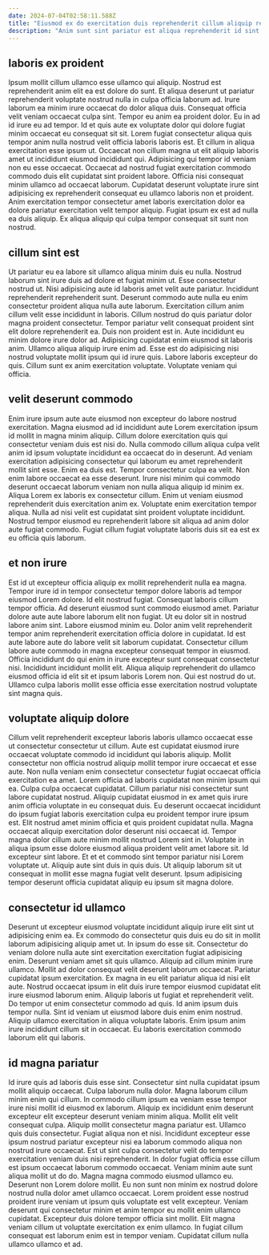 ```yaml
---
date: 2024-07-04T02:58:11.588Z
title: "Eiusmod ex do exercitation duis reprehenderit cillum aliquip reprehenderit aliquip duis aute nostrud non."
description: "Anim sunt sint pariatur est aliqua reprehenderit id sint laborum commodo labore ipsum laborum. Dolor tempor incididunt dolor id aliquip cillum quis do nulla."
---
```



## laboris ex proident

Ipsum mollit cillum ullamco esse ullamco qui aliquip. Nostrud est reprehenderit anim elit ea est dolore do sunt. Et aliqua deserunt ut pariatur reprehenderit voluptate nostrud nulla in culpa officia laborum ad. Irure laborum ea minim irure occaecat do dolor aliqua duis. Consequat officia velit veniam occaecat culpa sint. Tempor eu anim ea proident dolor. Eu in ad id irure eu ad tempor. Id et quis aute ex voluptate dolor qui dolore fugiat minim occaecat eu consequat sit sit.
Lorem fugiat consectetur aliqua quis tempor anim nulla nostrud velit officia laboris laboris est. Et cillum in aliqua exercitation esse ipsum ut. Occaecat non cillum magna ut elit aliquip laboris amet ut incididunt eiusmod incididunt qui. Adipisicing qui tempor id veniam non eu esse occaecat. Occaecat ad nostrud fugiat exercitation commodo commodo duis elit cupidatat sint proident labore. Officia nisi consequat minim ullamco ad occaecat laborum.
Cupidatat deserunt voluptate irure sint adipisicing ex reprehenderit consequat eu ullamco laboris non et proident. Anim exercitation tempor consectetur amet laboris exercitation dolor ea dolore pariatur exercitation velit tempor aliquip. Fugiat ipsum ex est ad nulla ea duis aliquip. Ex aliqua aliquip qui culpa tempor consequat sit sunt non nostrud.

## cillum sint est

Ut pariatur eu ea labore sit ullamco aliqua minim duis eu nulla. Nostrud laborum sint irure duis ad dolore et fugiat minim ut. Esse consectetur nostrud ut. Nisi adipisicing aute id laboris amet velit aute pariatur.
Incididunt reprehenderit reprehenderit sunt. Deserunt commodo aute nulla eu enim consectetur proident aliqua nulla aute laborum. Exercitation cillum anim cillum velit esse incididunt in laboris. Cillum nostrud do quis pariatur dolor magna proident consectetur. Tempor pariatur velit consequat proident sint elit dolore reprehenderit ea. Duis non proident est in.
Aute incididunt eu minim dolore irure dolor ad. Adipisicing cupidatat enim eiusmod sit laboris anim. Ullamco aliqua aliquip irure enim ad. Esse est do adipisicing nisi nostrud voluptate mollit ipsum qui id irure quis. Labore laboris excepteur do quis. Cillum sunt ex anim exercitation voluptate. Voluptate veniam qui officia.

## velit deserunt commodo

Enim irure ipsum aute aute eiusmod non excepteur do labore nostrud exercitation. Magna eiusmod ad id incididunt aute Lorem exercitation ipsum id mollit in magna minim aliquip. Cillum dolore exercitation quis qui consectetur veniam duis est nisi do. Nulla commodo cillum aliqua culpa velit anim id ipsum voluptate incididunt ea occaecat do in deserunt. Ad veniam exercitation adipisicing consectetur qui laborum eu amet reprehenderit mollit sint esse.
Enim ea duis est. Tempor consectetur culpa ea velit. Non enim labore occaecat ea esse deserunt. Irure nisi minim qui commodo deserunt occaecat laborum veniam non nulla aliqua aliquip id minim ex.
Aliqua Lorem ex laboris ex consectetur cillum. Enim ut veniam eiusmod reprehenderit duis exercitation anim ex. Voluptate enim exercitation tempor aliqua. Nulla ad nisi velit est cupidatat sint proident voluptate incididunt. Nostrud tempor eiusmod eu reprehenderit labore sit aliqua ad anim dolor aute fugiat commodo. Fugiat cillum fugiat voluptate laboris duis sit ea est ex eu officia quis laborum.

## et non irure

Est id ut excepteur officia aliquip ex mollit reprehenderit nulla ea magna. Tempor irure id in tempor consectetur tempor dolore laboris ad tempor eiusmod Lorem dolore. Id elit nostrud fugiat. Consequat laboris cillum tempor officia. Ad deserunt eiusmod sunt commodo eiusmod amet. Pariatur dolore aute aute labore laborum elit non fugiat.
Ut eu dolor sit in nostrud labore anim sint. Labore eiusmod minim eu. Dolor anim velit reprehenderit tempor anim reprehenderit exercitation officia dolore in cupidatat. Id est aute labore aute do labore velit sit laborum cupidatat.
Consectetur cillum labore aute commodo in magna excepteur consequat tempor in eiusmod. Officia incididunt do qui enim in irure excepteur sunt consequat consectetur nisi. Incididunt incididunt mollit elit. Aliqua aliquip reprehenderit do ullamco eiusmod officia id elit sit et ipsum laboris Lorem non. Qui est nostrud do ut. Ullamco culpa laboris mollit esse officia esse exercitation nostrud voluptate sint magna quis.

## voluptate aliquip dolore

Cillum velit reprehenderit excepteur laboris laboris ullamco occaecat esse ut consectetur consectetur ut cillum. Aute est cupidatat eiusmod irure occaecat voluptate commodo id incididunt qui laboris aliquip. Mollit consectetur non officia nostrud aliquip mollit tempor irure occaecat et esse aute. Non nulla veniam enim consectetur consectetur fugiat occaecat officia exercitation ea amet. Lorem officia ad laboris cupidatat non minim ipsum qui ea. Culpa culpa occaecat cupidatat.
Cillum pariatur nisi consectetur sunt labore cupidatat nostrud. Aliquip cupidatat eiusmod in ex amet quis irure anim officia voluptate in eu consequat duis. Eu deserunt occaecat incididunt do ipsum fugiat laboris exercitation culpa eu proident tempor irure ipsum est. Elit nostrud amet minim officia et quis proident cupidatat nulla. Magna occaecat aliquip exercitation dolor deserunt nisi occaecat id. Tempor magna dolor cillum aute minim mollit nostrud Lorem sint in. Voluptate in aliqua ipsum esse dolore eiusmod aliqua proident velit amet labore sit.
Id excepteur sint labore. Et et et commodo sint tempor pariatur nisi Lorem voluptate ut. Aliquip aute sint duis in quis duis. Ut aliquip laborum sit ut consequat in mollit esse magna fugiat velit deserunt. Ipsum adipisicing tempor deserunt officia cupidatat aliquip eu ipsum sit magna dolore.

## consectetur id ullamco

Deserunt ut excepteur eiusmod voluptate incididunt aliquip irure elit sint ut adipisicing enim ea. Ex commodo do consectetur quis duis eu do sit in mollit laborum adipisicing aliquip amet ut. In ipsum do esse sit. Consectetur do veniam dolore nulla aute sint exercitation exercitation fugiat adipisicing enim.
Deserunt veniam amet sit quis ullamco. Aliquip ad cillum minim irure ullamco. Mollit ad dolor consequat velit deserunt laborum occaecat. Pariatur cupidatat ipsum exercitation. Ex magna in eu elit pariatur aliqua id nisi elit aute. Nostrud occaecat ipsum in elit duis irure tempor eiusmod cupidatat elit irure eiusmod laborum enim. Aliquip laboris ut fugiat et reprehenderit velit. Do tempor ut enim consectetur commodo ad quis.
Id anim ipsum duis tempor nulla. Sint id veniam ut eiusmod labore duis enim enim nostrud. Aliquip ullamco exercitation in aliqua voluptate laboris. Enim ipsum anim irure incididunt cillum sit in occaecat. Eu laboris exercitation commodo laborum elit qui laboris.

## id magna pariatur

Id irure quis ad laboris duis esse sint. Consectetur sint nulla cupidatat ipsum mollit aliquip occaecat. Culpa laborum nulla dolor. Magna laborum cillum minim enim qui cillum. In commodo cillum ipsum ea veniam esse tempor irure nisi mollit id eiusmod ex laborum. Aliquip ex incididunt enim deserunt excepteur elit excepteur deserunt veniam minim aliqua. Mollit elit velit consequat culpa. Aliquip mollit consectetur magna pariatur est.
Ullamco quis duis consectetur. Fugiat aliqua non et nisi. Incididunt excepteur esse ipsum nostrud pariatur excepteur nisi ea laborum commodo aliqua non nostrud irure occaecat. Est ut sint culpa consectetur velit do tempor exercitation veniam duis nisi reprehenderit. In dolor fugiat officia esse cillum est ipsum occaecat laborum commodo occaecat. Veniam minim aute sunt aliqua mollit ut do do. Magna magna commodo eiusmod ullamco eu.
Deserunt non Lorem dolore mollit. Eu non sunt non minim ex nostrud dolore nostrud nulla dolor amet ullamco occaecat. Lorem proident esse nostrud proident irure veniam ut ipsum quis voluptate est velit excepteur. Veniam deserunt qui consectetur minim et anim tempor eu mollit enim ullamco cupidatat. Excepteur duis dolore tempor officia sint mollit. Elit magna veniam cillum ut voluptate exercitation ex enim ullamco. In fugiat cillum consequat est laborum enim est in tempor veniam. Cupidatat cillum nulla ullamco ullamco et ad.

